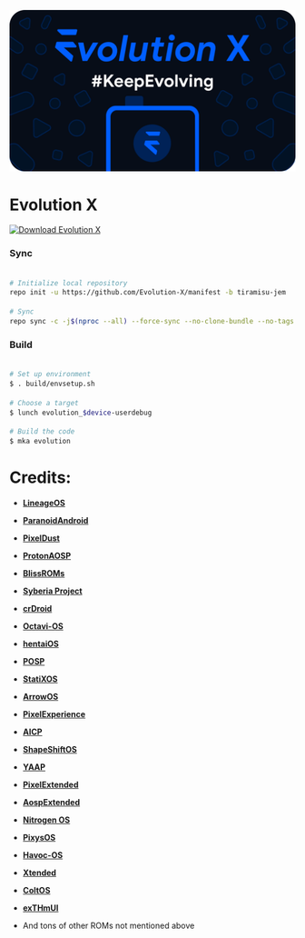 ![Evolution X](https://github.com/Evolution-X/manifest/raw/tiramisu/EvoBanner.png)

Evolution X
===========

[![Download Evolution X](https://img.shields.io/sourceforge/dt/evolution-x.svg)](https://sourceforge.net/projects/evolution-x/files/latest/download)

### Sync ###

```bash

# Initialize local repository
repo init -u https://github.com/Evolution-X/manifest -b tiramisu-jem

# Sync
repo sync -c -j$(nproc --all) --force-sync --no-clone-bundle --no-tags
```

### Build ###

```bash

# Set up environment
$ . build/envsetup.sh

# Choose a target
$ lunch evolution_$device-userdebug

# Build the code
$ mka evolution
```

# Credits:

 * [**LineageOS**](https://github.com/LineageOS)
 * [**ParanoidAndroid**](https://github.com/AOSPA)
 * [**PixelDust**](https://github.com/PixelDust-Twelve)
 * [**ProtonAOSP**](https://github.com/ProtonAOSP)
 * [**BlissROMs**](https://github.com/BlissRoms)
 * [**Syberia Project**](https://github.com/syberia-project)
 * [**crDroid**](https://github.com/crdroidandroid)
 * [**Octavi-OS**](https://github.com/Octavi-OS)
 * [**hentaiOS**](https://github.com/hentaiOS)
 * [**POSP**](https://github.com/PotatoProject)
 * [**StatiXOS**](https://github.com/StatiXOS)
 * [**ArrowOS**](https://github.com/ArrowOS)
 * [**PixelExperience**](https://github.com/PixelExperience)
 * [**AICP**](https://github.com/AICP)
 * [**ShapeShiftOS**](https://github.com/ShapeShiftOS)
 * [**YAAP**](https://github.com/yaap)
 * [**PixelExtended**](https://github.com/PixelExtended)
 * [**AospExtended**](https://github.com/AospExtended)
 * [**Nitrogen OS**](https://github.com/nitrogen-project)
 * [**PixysOS**](https://github.com/PixysOS)
 * [**Havoc-OS**](https://github.com/Havoc-OS)
 * [**Xtended**](https://github.com/Project-Xtended)
 * [**ColtOS**](https://github.com/Colt-Enigma)
 * [**exTHmUI**](https://github.com/exTHmUI)

* And tons of other ROMs not mentioned above
